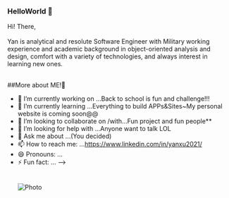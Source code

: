 ### HelloWorld 👋

Hi! There,<br><br>Yan is analytical and resolute Software Engineer with Military working experience and academic background in object-oriented analysis and design, comfort with a variety of technologies, and always interest in learning new ones.</br></br>

##More about ME!👋

- 🔭 I’m currently working on ...Back to school is fun and challenge!!!
- 🌱 I’m currently learning ...Everything to build APPs&Sites~My personal website is coming soon@@
- 👯 I’m looking to collaborate on /with...Fun project and fun people**
- 🤔 I’m looking for help with ...Anyone want to talk LOL
- 💬 Ask me about ...(You decided)
- 📫 How to reach me: ...https://www.linkedin.com/in/yanxu2021/
- 😄 Pronouns: ...
- ⚡ Fun fact: ...
-->
<br><br><br>![Photo](https://img9.doubanio.com/view/status/raw/public/5ca97321a456d58.jpg)</br></br></br>
